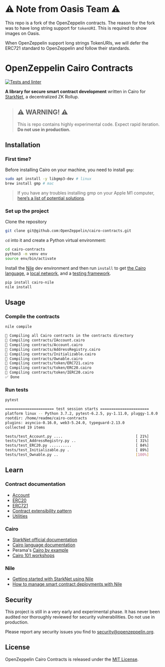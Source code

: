 # ⚠️ Note from Oasis Team ⚠️
This repo is a fork of the OpenZeppelin contracts. The reason for the fork was to have long string support for `tokenURI`. This is required to show images on Oasis.

When OpenZeppelin support long strings TokenURIs, we will defer the ERC721 standard to OpenZeppelin and follow their standards.


# OpenZeppelin Cairo Contracts
[![Tests and linter](https://github.com/OpenZeppelin/cairo-contracts/actions/workflows/python-app.yml/badge.svg)](https://github.com/OpenZeppelin/cairo-contracts/actions/workflows/python-app.yml)

**A library for secure smart contract development** written in Cairo for [StarkNet](https://starkware.co/product/starknet/), a decentralized ZK Rollup.

> ## ⚠️ WARNING! ⚠️
> This is repo contains highly experimental code.
> Expect rapid iteration.
> **Do not use in production.**

## Installation

### First time?

Before installing Cairo on your machine, you need to install `gmp`:
```bash
sudo apt install -y libgmp3-dev # linux
brew install gmp # mac
```
> If you have any troubles installing gmp on your Apple M1 computer, [here’s a list of potential solutions](https://github.com/OpenZeppelin/nile/issues/22).

### Set up the project
Clone the repository

```bash
git clone git@github.com:OpenZeppelin/cairo-contracts.git
```

`cd` into it and create a Python virtual environment:

```bash
cd cairo-contracts
python3 -m venv env
source env/bin/activate
```

Install the [Nile](https://github.com/OpenZeppelin/nile) dev environment and then run `install` to get [the Cairo language](https://www.cairo-lang.org/docs/quickstart.html), a [local network](https://github.com/Shard-Labs/starknet-devnet/), and a [testing framework](https://docs.pytest.org/en/6.2.x/).
```bash
pip install cairo-nile
nile install
```

## Usage

### Compile the contracts
```bash
nile compile

🤖 Compiling all Cairo contracts in the contracts directory
🔨 Compiling contracts/IAccount.cairo
🔨 Compiling contracts/Account.cairo
🔨 Compiling contracts/AddressRegistry.cairo
🔨 Compiling contracts/Initializable.cairo
🔨 Compiling contracts/Ownable.cairo
🔨 Compiling contracts/token/ERC721.cairo
🔨 Compiling contracts/token/ERC20.cairo
🔨 Compiling contracts/token/IERC20.cairo
✅ Done
```

### Run tests

```bash
pytest

====================== test session starts ======================
platform linux -- Python 3.7.2, pytest-6.2.5, py-1.11.0, pluggy-1.0.0
rootdir: /home/readme/cairo-contracts
plugins: asyncio-0.16.0, web3-5.24.0, typeguard-2.13.0
collected 19 items                                                                                               

tests/test_Account.py ....                                 [ 21%]
tests/test_AddressRegistry.py ..                           [ 31%]
tests/test_ERC20.py ..........                             [ 84%]
tests/test_Initializable.py .                              [ 89%]
tests/test_Ownable.py ..                                   [100%]
```

## Learn

### Contract documentation
* [Account](docs/Account.md)
* [ERC20](docs/ERC20.md)
* [ERC721](docs/ERC721.md)
* [Contract extensibility pattern](docs/Extensibility.md)
* [Utilities](docs/Utilities.md)
### Cairo
* [StarkNet official documentation](https://www.cairo-lang.org/docs/hello_starknet/index.html#hello-starknet)
* [Cairo language documentation](https://www.cairo-lang.org/docs/hello_cairo/index.html#hello-cairo)
* Perama's [Cairo by example](https://perama-v.github.io/cairo/by-example/)
* [Cairo 101 workshops](https://www.youtube.com/playlist?list=PLcIyXLwiPilV5RBZj43AX1FY4FJMWHFTY)
### Nile
* [Getting started with StarkNet using Nile](https://medium.com/coinmonks/starknet-tutorial-for-beginners-using-nile-6af9c2270c15)
* [How to manage smart contract deployments with Nile](https://medium.com/@martriay/manage-your-starknet-deployments-with-nile-%EF%B8%8F-e849d40546dd)

## Security

This project is still in a very early and experimental phase. It has never been audited nor thoroughly reviewed for security vulnerabilities. Do not use in production.

Please report any security issues you find to security@openzeppelin.org.

## License

OpenZeppelin Cairo Contracts is released under the [MIT License](LICENSE).

